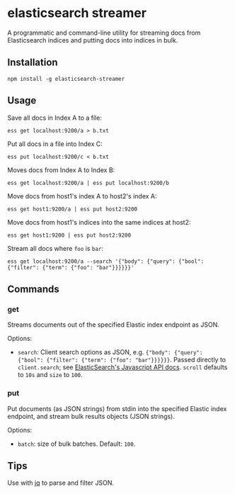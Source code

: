 # elasticsearch streamer

A programmatic and command-line utility for streaming docs from Elasticsearch indices and putting docs into indices in bulk.

## Installation

`npm install -g elasticsearch-streamer`

## Usage

Save all docs in Index A to a file:

    ess get localhost:9200/a > b.txt

Put all docs in a file into Index C:
    
    ess put localhost:9200/c < b.txt

Moves docs from Index A to Index B:
    
    ess get localhost:9200/a | ess put localhost:9200/b

Move docs from host1's index A to host2's index A:

    ess get host1:9200/a | ess put host2:9200

Move docs from host1's indices into the same indices at host2:

    ess get host1:9200 | ess put host2:9200

Stream all docs where `foo` is `bar`:

    ess get localhost:9200/a --search '{"body": {"query": {"bool": {"filter": {"term": {"foo": "bar"}}}}}}'

## Commands

### get

Streams documents out of the specified Elastic index endpoint as JSON.

Options:

* `search`: Client search options as JSON, e.g. `{"body": {"query": {"bool": {"filter": {"term": {"foo": "bar"}}}}}}`. Passed directly to `client.search`; see [ElasticSearch's Javascript API docs](https://www.elastic.co/guide/en/elasticsearch/client/javascript-api/current/api-reference.html#api-search). `scroll` defaults to `10s` and `size` to `100`.

### put

Put documents (as JSON strings) from stdin into the specified Elastic index endpoint, and stream bulk results objects (JSON strings).

Options:

* `batch`: size of bulk batches. Default: `100`.

## Tips

Use with [jq](https://stedolan.github.io/jq/) to parse and filter JSON.
